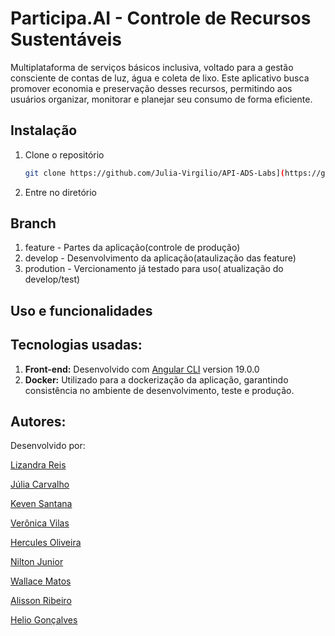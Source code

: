 # Participa.AI - Controle de Recursos Sustentáveis
Multiplataforma de serviços básicos inclusiva, voltado para a gestão consciente de contas de luz, água e coleta de lixo. Este aplicativo busca promover economia e preservação desses recursos, permitindo aos usuários organizar, monitorar e planejar seu consumo de forma eficiente.

## Instalação

1. Clone o repositório
    ```bash
   git clone https://github.com/Julia-Virgilio/API-ADS-Labs](https://github.com/Julia-Virgilio/Participe.Ai
2. Entre no diretório


## Branch 
1. feature - Partes da aplicação(controle de produção)
2. develop - Desenvolvimento da aplicação(ataulização das feature)
3. prodution - Vercionamento já testado para uso( atualização do develop/test)

## Uso e funcionalidades

## Tecnologias usadas:
1. **Front-end:** Desenvolvido com [Angular CLI](https://github.com/angular/angular-cli) version 19.0.0
2. **Docker:** Utilizado para a dockerização da aplicação, garantindo consistência no ambiente de desenvolvimento, teste e produção.

## Autores:
Desenvolvido por:

[Lizandra Reis](https://github.com/lioreis)

[Júlia Carvalho](https://github.com/Julia-Virgilio)

[Keven Santana](https://github.com/kevensantana)

[Verônica Vilas](https://github.com/VeronicaVilas)

[Hercules Oliveira](https://github.com/herculesoliveira40)

[Nilton Junior](https://github.com/niltonjrcalmon)

[Wallace Matos](https://github.com/wally963)

[Alisson Ribeiro](https://github.com/Alisson-S-Ribeiro)

[Helio Gonçalves](https://github.com/HelioHMH)
